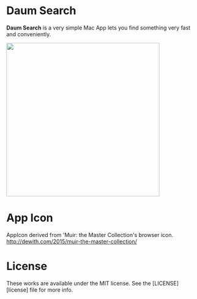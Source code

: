 # Daum Search

**Daum Search** is a very simple Mac App lets you find something very fast and conveniently.

<img src="https://raw.githubusercontent.com/likejazz/daum-search-mac-app/master/Screenshot.png" width="400" />

# App Icon

AppIcon derived from 'Muir: the Master Collection's browser icon.  
<http://dewith.com/2015/muir-the-master-collection/>

# License

These works are available under the MIT license. See the [LICENSE][license] file
for more info.
